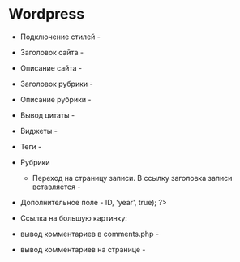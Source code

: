 # Wordpress
- Подключение стилей - <?php bloginfo("template_directory"); ?>  
- Заголовок сайта - <?php bloginfo( 'name' ); ?>  
- Описание сайта - <?php bloginfo( 'description' ); ?>  
- Заголовок рубрики - <?php echo get_cat_name(ID) ?>  
- Описание рубрики - <?php echo category_description( $category_id ); ?>  
- Вывод цитаты - <?php the_excerpt(); ?>  
  <?php if ( have_posts() ) : while ( have_posts() ) : the_post(); ?>  

  <?php the_title(); ?>  
  <?php the_post(); ?>  
  <?php the_content(); ?>  
  <?php wp_nav_menu('primary'); ?>  
- Виджеты - <?php dynamic_sidebar(); ?>
  
  
  <?php the_post_thumbnail("thumbnail"); ?>  
  <?php the_post_thumbnail(array(100, 100)); ?>  

- Теги - <?php the_tags(); ?>  
- Рубрики <?php the_category(); ?>  

  <? endwhile; endif; wp_reset_query(); ?>
  
  - Переход на страницу записи. В ссылку заголовка записи вставляется - <?php the_permalink(); ?>
  
  
- Дополнительное поле - <?php echo get_post_meta($post->ID, 'year', true); ?>  
- Ссылка на большую картинку:  
  <?php   

  $large_image_url = wp_get_attachment_image_src( get_post_thumbnail_id(), 'large' );  
  echo $large_image_url[0]  

  ?>
- вывод комментариев в comments.php - <?php wp_list_comments(); ?>
- вывод комментариев на странице - <?php comments_template( 'comments.php' ); ?>

